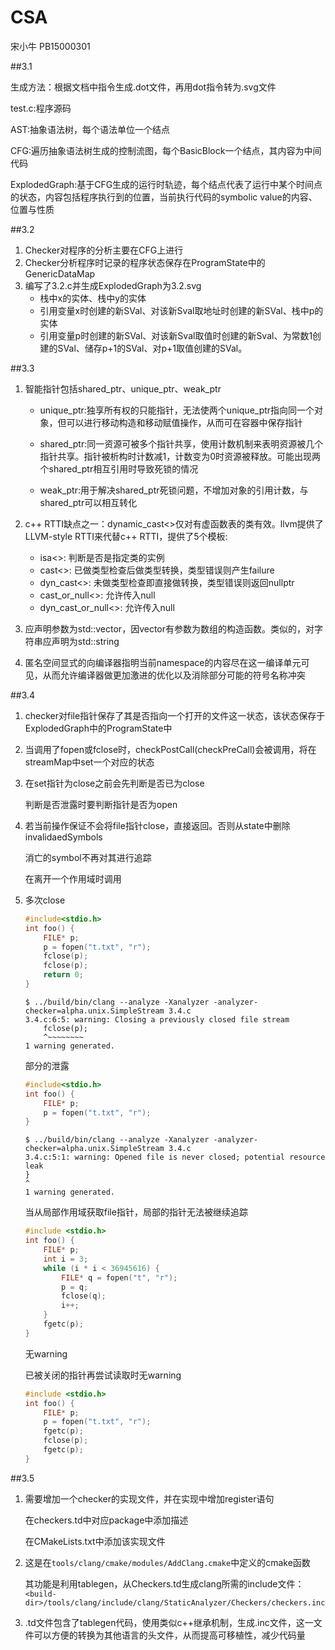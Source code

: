 # CSA

宋小牛 PB15000301

##3.1

生成方法：根据文档中指令生成.dot文件，再用dot指令转为.svg文件

test.c:程序源码

AST:抽象语法树，每个语法单位一个结点

CFG:遍历抽象语法树生成的控制流图，每个BasicBlock一个结点，其内容为中间代码

ExplodedGraph:基于CFG生成的运行时轨迹，每个结点代表了运行中某个时间点的状态，内容包括程序执行到的位置，当前执行代码的symbolic value的内容、位置与性质

##3.2

1. Checker对程序的分析主要在CFG上进行
2. Checker分析程序时记录的程序状态保存在ProgramState中的GenericDataMap
3. 编写了3.2.c并生成ExplodedGraph为3.2.svg
   * 栈中x的实体、栈中y的实体
   * 引用变量x时创建的新SVal、对该新Sval取地址时创建的新SVal、栈中p的实体
   * 引用变量p时创建的新SVal、对该新Sval取值时创建的新Sval、为常数1创建的SVal、储存p+1的SVal、对p+1取值创建的SVal。

##3.3

1. 智能指针包括shared_ptr、unique_ptr、weak_ptr

   * unique_ptr:独享所有权的只能指针，无法使两个unique_ptr指向同一个对象，但可以进行移动构造和移动赋值操作，从而可在容器中保存指针


   * shared_ptr:同一资源可被多个指针共享，使用计数机制来表明资源被几个指针共享。指针被析构时计数减1，计数变为0时资源被释放。可能出现两个shared_ptr相互引用时导致死锁的情况


   * weak_ptr:用于解决shared_ptr死锁问题，不增加对象的引用计数，与shared_ptr可以相互转化

2. c++ RTTI缺点之一：dynamic_cast<>仅对有虚函数表的类有效。llvm提供了LLVM-style RTTI来代替c++ RTTI，提供了5个模板:

   * isa<>: 判断是否是指定类的实例
   * cast<>: 已做类型检查后做类型转换，类型错误则产生failure
   * dyn_cast<>: 未做类型检查即直接做转换，类型错误则返回nullptr
   * cast_or_null<>: 允许传入null
   * dyn_cast_or_null<>: 允许传入null

3. 应声明参数为std::vector，因vector有参数为数组的构造函数。类似的，对字符串应声明为std::string

4. 匿名空间显式的向编译器指明当前namespace的内容尽在这一编译单元可见，从而允许编译器做更加激进的优化以及消除部分可能的符号名称冲突

##3.4

1. checker对file指针保存了其是否指向一个打开的文件这一状态，该状态保存于ExplodedGraph中的ProgramState中

2. 当调用了fopen或fclose时，checkPostCall(checkPreCall)会被调用，将在streamMap中set一个对应的状态

3. 在set指针为close之前会先判断是否已为close

   判断是否泄露时要判断指针是否为open

4. 若当前操作保证不会将file指针close，直接返回。否则从state中删除invalidaedSymbols

   消亡的symbol不再对其进行追踪

   在离开一个作用域时调用

5. 多次close

   ```c
   #include<stdio.h>
   int foo() {
       FILE* p;
       p = fopen("t.txt", "r");
       fclose(p);
       fclose(p);
       return 0;
   }
   ```

   ```shell
   $ ../build/bin/clang --analyze -Xanalyzer -analyzer-checker=alpha.unix.SimpleStream 3.4.c
   3.4.c:6:5: warning: Closing a previously closed file stream
       fclose(p);
       ^~~~~~~~~
   1 warning generated.
   ```

   部分的泄露

   ```c
   #include<stdio.h>
   int foo() {
       FILE* p;
       p = fopen("t.txt", "r");
   }
   ```

   ```shell
   $ ../build/bin/clang --analyze -Xanalyzer -analyzer-checker=alpha.unix.SimpleStream 3.4.c
   3.4.c:5:1: warning: Opened file is never closed; potential resource leak
   }
   ^
   1 warning generated.
   ```

   当从局部作用域获取file指针，局部的指针无法被继续追踪

   ```c
   #include <stdio.h>
   int foo() {
       FILE* p;
       int i = 3;
       while (i * i < 36945616) {
           FILE* q = fopen("t", "r");
           p = q;
           fclose(q);
           i++;
       }
       fgetc(p);
   }
   ```

   无warning

   已被关闭的指针再尝试读取时无warning

   ```c
   #include <stdio.h>
   int foo() {
       FILE* p;
       p = fopen("t.txt", "r");
       fgetc(p);
       fclose(p);
       fgetc(p);
   }
   ```

##3.5

1. 需要增加一个checker的实现文件，并在实现中增加register语句

   在checkers.td中对应package中添加描述

   在CMakeLists.txt中添加该实现文件

2. 这是在`tools/clang/cmake/modules/AddClang.cmake`中定义的cmake函数

   其功能是利用tablegen，从Checkers.td生成clang所需的include文件：`<build-dir>/tools/clang/include/clang/StaticAnalyzer/Checkers/checkers.inc`

3. .td文件包含了tablegen代码，使用类似c++继承机制，生成.inc文件，这一文件可以方便的转换为其他语言的头文件，从而提高可移植性，减少代码量

